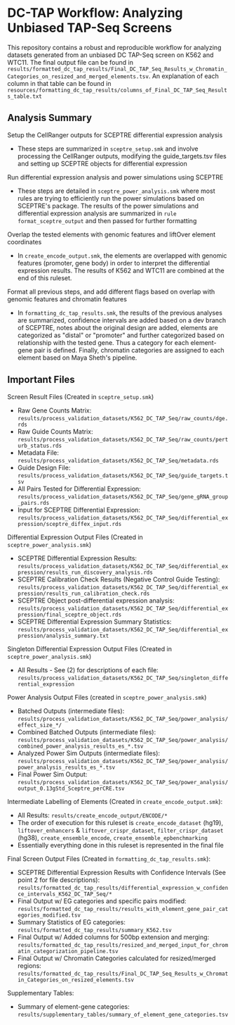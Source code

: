 # DC-TAP Workflow: Analyzing Unbiased TAP-Seq Screens

This repository contains a robust and reproducible workflow for analyzing datasets generated from an unbiased DC TAP-Seq screen on K562 and WTC11. The final output file can be found in `results/formatted_dc_tap_results/Final_DC_TAP_Seq_Results_w_Chromatin_Categories_on_resized_and_merged_elements.tsv`. An explanation of each column in that table can be found in `resources/formatting_dc_tap_results/columns_of_Final_DC_TAP_Seq_Results_table.txt`

## Analysis Summary

Setup the CellRanger outputs for SCEPTRE differential expression analysis
- These steps are summarized in `sceptre_setup.smk` and involve processing the CellRanger outputs, modifying the guide_targets.tsv files and setting up SCEPTRE objects for differential expression

Run differential expression analysis and power simulations using SCEPTRE
- These steps are detailed in `sceptre_power_analysis.smk` where most rules are trying to efficiently run the power simulations based on SCEPTRE's package. The results of the power simulations and differential expression analysis are summarized in `rule format_sceptre_output` and then passed for further formatting

Overlap the tested elements with genomic features and liftOver element coordinates
- In `create_encode_output.smk`, the elements are overlapped with genomic features (promoter, gene body) in order to interpret the differential expression results. The results of K562 and WTC11 are combined at the end of this ruleset.

Format all previous steps, and add different flags based on overlap with genomic features and chromatin features
- In `formatting_dc_tap_results.smk`, the results of the previous analyses are summarized, confidence intervals are added based on a dev branch of SCEPTRE, notes about the original design are added, elements are categorized as "distal" or "promoter" and further categorized based on relationship with the tested gene. Thus a category for each element-gene pair is defined. Finally, chromatin categories are assigned to each element based on Maya Sheth's pipeline.

## Important Files

Screen Result Files (Created in `sceptre_setup.smk`)
  - Raw Gene Counts Matrix: `results/process_validation_datasets/K562_DC_TAP_Seq/raw_counts/dge.rds`
  - Raw Guide Counts Matrix: `results/process_validation_datasets/K562_DC_TAP_Seq/raw_counts/perturb_status.rds`
  - Metadata File: `results/process_validation_datasets/K562_DC_TAP_Seq/metadata.rds`
  - Guide Design File: `results/process_validation_datasets/K562_DC_TAP_Seq/guide_targets.tsv`
  - All Pairs Tested for Differential Expression: `results/process_validation_datasets/K562_DC_TAP_Seq/gene_gRNA_group_pairs.rds`
  - Input for SCEPTRE Differential Expression: `results/process_validation_datasets/K562_DC_TAP_Seq/differential_expression/sceptre_diffex_input.rds`

Differential Expression Output Files (Created in `sceptre_power_analysis.smk`)
  - SCEPTRE Differential Expression Results: `results/process_validation_datasets/K562_DC_TAP_Seq/differential_expression/results_run_discovery_analysis.rds`
  - SCEPTRE Calibration Check Results (Negative Control Guide Testing): `results/process_validation_datasets/K562_DC_TAP_Seq/differential_expression/results_run_calibration_check.rds`
  - SCEPTRE Object post-differential expression analysis: `results/process_validation_datasets/K562_DC_TAP_Seq/differential_expression/final_sceptre_object.rds`
  - SCEPTRE Differential Expression Summary Statistics: `results/process_validation_datasets/K562_DC_TAP_Seq/differential_expression/analysis_summary.txt`

Singleton Differential Expression Output Files (Created in `sceptre_power_analysis.smk`)
  - All Results - See (2) for descriptions of each file: `results/process_validation_datasets/K562_DC_TAP_Seq/singleton_differential_expression`

Power Analysis Output Files (created in `sceptre_power_analysis.smk`)
  - Batched Outputs (intermediate files): `results/process_validation_datasets/K562_DC_TAP_Seq/power_analysis/effect_size_*/`
  - Combined Batched Outputs (intermediate files): `results/process_validation_datasets/K562_DC_TAP_Seq/power_analysis/combined_power_analysis_results_es_*.tsv`
  - Analyzed Power Sim Outputs (intermediate files): `results/process_validation_datasets/K562_DC_TAP_Seq/power_analysis/power_analysis_results_es_*.tsv`
  - Final Power Sim Output: `results/process_validation_datasets/K562_DC_TAP_Seq/power_analysis/output_0.13gStd_Sceptre_perCRE.tsv`

Intermediate Labelling of Elements (Created in `create_encode_output.smk`):
  - All Results: `results/create_encode_output/ENCODE/*`
  - The order of execution for this ruleset is `create_encode_dataset` (hg19), `liftover_enhancers` & `liftover_crispr_dataset`, `filter_crispr_dataset` (hg38), `create_ensemble_encode`, `create_ensemble_epbenchmarking`
  - Essentially everything done in this ruleset is represented in the final file

Final Screen Output Files (Created in `formatting_dc_tap_results.smk`):
  - SCEPTRE Differential Expression Results with Confidence Intervals (See point 2 for file descriptions): `results/formatted_dc_tap_results/differential_expression_w_confidence_intervals_K562_DC_TAP_Seq/*`
  - Final Output w/ EG categories and specific pairs modified: `results/formatted_dc_tap_results/results_with_element_gene_pair_categories_modified.tsv`
  - Summary Statistics of EG categories: `results/formatted_dc_tap_results/summary_K562.tsv`
  - Final Output w/ Added columns for 500bp extension and merging: `results/formatted_dc_tap_results/resized_and_merged_input_for_chromatin_categorization_pipeline.tsv`
  - Final Output w/ Chromatin Categories calculated for resized/merged regions: `results/formatted_dc_tap_results/Final_DC_TAP_Seq_Results_w_Chromatin_Categories_on_resized_elements.tsv`

Supplementary Tables:
  - Summary of element-gene categories: `results/supplementary_tables/summary_of_element_gene_categories.tsv`